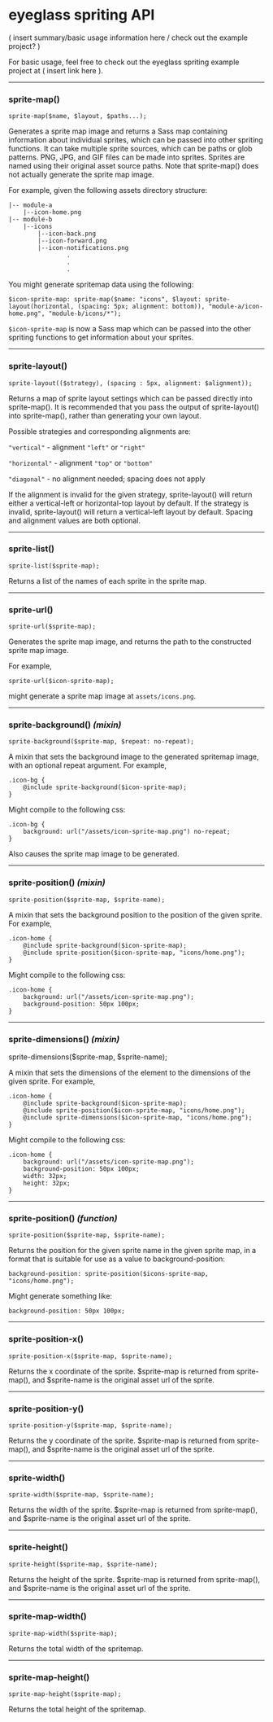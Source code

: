 
# eyeglass spriting API

( insert summary/basic usage information here / check out the example project? )

For basic usage, feel free to check out the eyeglass spriting example project at ( insert link here ).

---
### sprite-map()

	sprite-map($name, $layout, $paths...);

Generates a sprite map image and returns a Sass map containing information about individual sprites, which can be passed into other spriting functions. It can take multiple sprite sources, which can be paths or glob patterns. PNG, JPG, and GIF files can be made into sprites. Sprites are named using their original asset source paths. Note that sprite-map() does not actually generate the sprite map image.

For example, given the following assets directory structure:

    |-- module-a
        |--icon-home.png
    |-- module-b
        |--icons
            |--icon-back.png
            |--icon-forward.png
            |--icon-notifications.png
		            .
		            .
		            .

You might generate spritemap data using the following:

	$icon-sprite-map: sprite-map($name: "icons", $layout: sprite-layout(horizontal, (spacing: 5px; alignment: bottom)), "module-a/icon-home.png", "module-b/icons/*");

`$icon-sprite-map` is now a Sass map which can be passed into the other spriting functions to get information about your sprites.

---
### sprite-layout()

	sprite-layout(($strategy), (spacing : 5px, alignment: $alignment));

Returns a map of sprite layout settings which can be passed directly into sprite-map(). It is recommended that you pass the output of sprite-layout() into sprite-map(), rather than generating your own layout.

Possible strategies and corresponding alignments are:

`"vertical"` - alignment `"left"` or `"right"`

`"horizontal"` - alignment `"top"` or `"bottom"`

`"diagonal"` - no alignment needed; spacing does not apply

If the alignment is invalid for the given strategy, sprite-layout() will return either a vertical-left or horizontal-top layout by default. If the strategy is invalid, sprite-layout() will return a vertical-left layout by default. Spacing and alignment values are both optional.

---
### sprite-list()

	sprite-list($sprite-map);

Returns a list of the names of each sprite in the sprite map.

---
### sprite-url()

	sprite-url($sprite-map);

Generates the sprite map image, and returns the path to the constructed sprite map image.

For example,

 	sprite-url($icon-sprite-map);

might generate a sprite map image at `assets/icons.png`.

---
### sprite-background() *(mixin)*

	sprite-background($sprite-map, $repeat: no-repeat);

A mixin that sets the background image to the generated spritemap image, with an optional repeat argument. For example,

	.icon-bg {
		@include sprite-background($icon-sprite-map);
	}

Might compile to the following css:

	.icon-bg {
		background: url("/assets/icon-sprite-map.png") no-repeat;
	}

Also causes the sprite map image to be generated.

---
### sprite-position() *(mixin)*

	sprite-position($sprite-map, $sprite-name);

A mixin that sets the background position to the position of the given sprite. For example,

	.icon-home {
		@include sprite-background($icon-sprite-map);
		@include sprite-position($icon-sprite-map, "icons/home.png");
	}

Might compile to the following css:

	.icon-home {
		background: url("/assets/icon-sprite-map.png");
		background-position: 50px 100px;
	}

---
### sprite-dimensions() *(mixin)*

  sprite-dimensions($sprite-map, $sprite-name);

A mixin that sets the dimensions of the element to the dimensions of the given sprite. For example,

	.icon-home {
		@include sprite-background($icon-sprite-map);
		@include sprite-position($icon-sprite-map, "icons/home.png");
		@include sprite-dimensions($icon-sprite-map, "icons/home.png");
	}

Might compile to the following css:

	.icon-home {
		background: url("/assets/icon-sprite-map.png");
		background-position: 50px 100px;
		width: 32px;
		height: 32px;
	}

---
### sprite-position() *(function)*

	sprite-position($sprite-map, $sprite-name);

Returns the position for the given sprite name in the given sprite map, in a format that is suitable for use as a value to background-position:

	background-position: sprite-position($icons-sprite-map, "icons/home.png");

Might generate something like:

	background-position: 50px 100px;

---
### sprite-position-x()

	sprite-position-x($sprite-map, $sprite-name);

Returns the x coordinate of the sprite. $sprite-map is returned from sprite-map(), and $sprite-name is the original asset url of the sprite.

---
### sprite-position-y()

	sprite-position-y($sprite-map, $sprite-name);

Returns the y coordinate of the sprite. $sprite-map is returned from sprite-map(), and $sprite-name is the original asset url of the sprite.

---
### sprite-width()

	sprite-width($sprite-map, $sprite-name);

Returns the width of the sprite. $sprite-map is returned from sprite-map(), and $sprite-name is the original asset url of the sprite.

---
### sprite-height()

	sprite-height($sprite-map, $sprite-name);

Returns the height of the sprite. $sprite-map is returned from sprite-map(), and $sprite-name is the original asset url of the sprite.

---
### sprite-map-width()

	sprite-map-width($sprite-map);

Returns the total width of the spritemap.

---
### sprite-map-height()

	sprite-map-height($sprite-map);

Returns the total height of the spritemap.
